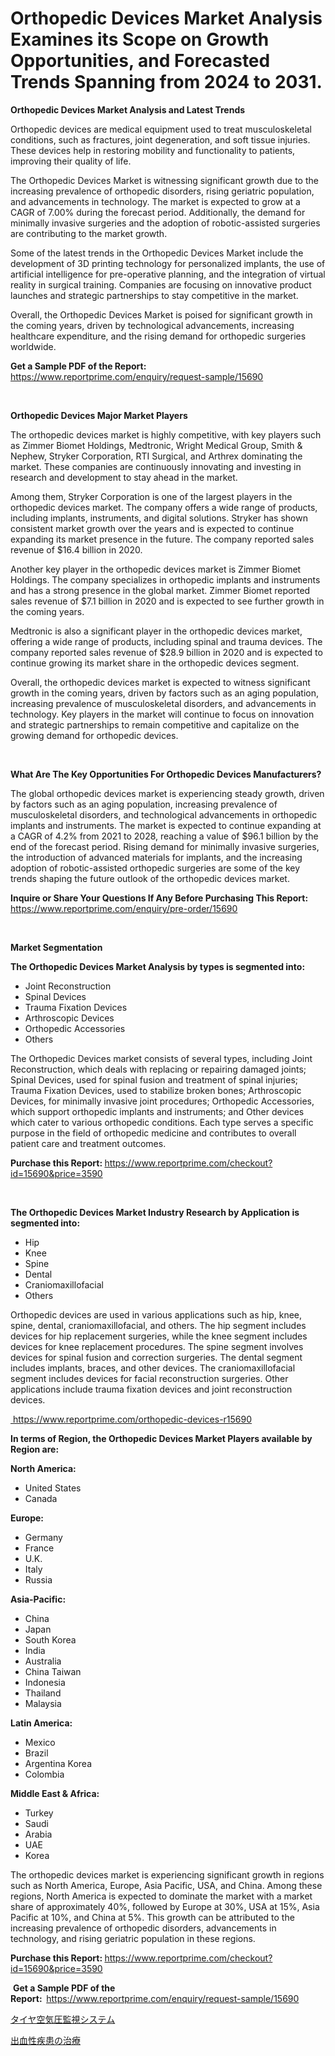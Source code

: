 <p><h1>Orthopedic Devices Market Analysis Examines its Scope on Growth Opportunities, and Forecasted Trends Spanning from 2024 to 2031.</h1></p><p><strong>Orthopedic Devices Market Analysis and Latest Trends</strong></p>
<p><p>Orthopedic devices are medical equipment used to treat musculoskeletal conditions, such as fractures, joint degeneration, and soft tissue injuries. These devices help in restoring mobility and functionality to patients, improving their quality of life.</p><p>The Orthopedic Devices Market is witnessing significant growth due to the increasing prevalence of orthopedic disorders, rising geriatric population, and advancements in technology. The market is expected to grow at a CAGR of 7.00% during the forecast period. Additionally, the demand for minimally invasive surgeries and the adoption of robotic-assisted surgeries are contributing to the market growth.</p><p>Some of the latest trends in the Orthopedic Devices Market include the development of 3D printing technology for personalized implants, the use of artificial intelligence for pre-operative planning, and the integration of virtual reality in surgical training. Companies are focusing on innovative product launches and strategic partnerships to stay competitive in the market.</p><p>Overall, the Orthopedic Devices Market is poised for significant growth in the coming years, driven by technological advancements, increasing healthcare expenditure, and the rising demand for orthopedic surgeries worldwide.</p></p>
<p><strong>Get a Sample PDF of the Report:&nbsp;</strong> <a href="https://www.reportprime.com/enquiry/request-sample/15690">https://www.reportprime.com/enquiry/request-sample/15690</a></p>
<p>&nbsp;</p>
<p><strong>Orthopedic Devices Major Market Players</strong></p>
<p><p>The orthopedic devices market is highly competitive, with key players such as Zimmer Biomet Holdings, Medtronic, Wright Medical Group, Smith & Nephew, Stryker Corporation, RTI Surgical, and Arthrex dominating the market. These companies are continuously innovating and investing in research and development to stay ahead in the market.</p><p>Among them, Stryker Corporation is one of the largest players in the orthopedic devices market. The company offers a wide range of products, including implants, instruments, and digital solutions. Stryker has shown consistent market growth over the years and is expected to continue expanding its market presence in the future. The company reported sales revenue of $16.4 billion in 2020.</p><p>Another key player in the orthopedic devices market is Zimmer Biomet Holdings. The company specializes in orthopedic implants and instruments and has a strong presence in the global market. Zimmer Biomet reported sales revenue of $7.1 billion in 2020 and is expected to see further growth in the coming years.</p><p>Medtronic is also a significant player in the orthopedic devices market, offering a wide range of products, including spinal and trauma devices. The company reported sales revenue of $28.9 billion in 2020 and is expected to continue growing its market share in the orthopedic devices segment.</p><p>Overall, the orthopedic devices market is expected to witness significant growth in the coming years, driven by factors such as an aging population, increasing prevalence of musculoskeletal disorders, and advancements in technology. Key players in the market will continue to focus on innovation and strategic partnerships to remain competitive and capitalize on the growing demand for orthopedic devices.</p></p>
<p>&nbsp;</p>
<p><strong>What Are The Key Opportunities For Orthopedic Devices Manufacturers?</strong></p>
<p><p>The global orthopedic devices market is experiencing steady growth, driven by factors such as an aging population, increasing prevalence of musculoskeletal disorders, and technological advancements in orthopedic implants and instruments. The market is expected to continue expanding at a CAGR of 4.2% from 2021 to 2028, reaching a value of $96.1 billion by the end of the forecast period. Rising demand for minimally invasive surgeries, the introduction of advanced materials for implants, and the increasing adoption of robotic-assisted orthopedic surgeries are some of the key trends shaping the future outlook of the orthopedic devices market.</p></p>
<p><strong>Inquire or Share Your Questions If Any Before Purchasing This Report:</strong> <a href="https://www.reportprime.com/enquiry/pre-order/15690">https://www.reportprime.com/enquiry/pre-order/15690</a></p>
<p>&nbsp;</p>
<p><strong>Market Segmentation</strong></p>
<p><strong>The Orthopedic Devices Market Analysis by types is segmented into:</strong></p>
<p><ul><li>Joint Reconstruction</li><li>Spinal Devices</li><li>Trauma Fixation Devices</li><li>Arthroscopic Devices</li><li>Orthopedic Accessories</li><li>Others</li></ul></p>
<p><p>The Orthopedic Devices market consists of several types, including Joint Reconstruction, which deals with replacing or repairing damaged joints; Spinal Devices, used for spinal fusion and treatment of spinal injuries; Trauma Fixation Devices, used to stabilize broken bones; Arthroscopic Devices, for minimally invasive joint procedures; Orthopedic Accessories, which support orthopedic implants and instruments; and Other devices which cater to various orthopedic conditions. Each type serves a specific purpose in the field of orthopedic medicine and contributes to overall patient care and treatment outcomes.</p></p>
<p><strong>Purchase this Report:&nbsp;</strong><a href="https://www.reportprime.com/checkout?id=15690&price=3590">https://www.reportprime.com/checkout?id=15690&price=3590</a></p>
<p>&nbsp;</p>
<p><strong>The Orthopedic Devices Market Industry Research by Application is segmented into:</strong></p>
<p><ul><li>Hip</li><li>Knee</li><li>Spine</li><li>Dental</li><li>Craniomaxillofacial</li><li>Others</li></ul></p>
<p><p>Orthopedic devices are used in various applications such as hip, knee, spine, dental, craniomaxillofacial, and others. The hip segment includes devices for hip replacement surgeries, while the knee segment includes devices for knee replacement procedures. The spine segment involves devices for spinal fusion and correction surgeries. The dental segment includes implants, braces, and other devices. The craniomaxillofacial segment includes devices for facial reconstruction surgeries. Other applications include trauma fixation devices and joint reconstruction devices.</p></p>
<p><a href="https://www.reportprime.com/orthopedic-devices-r15690">&nbsp;https://www.reportprime.com/orthopedic-devices-r15690</a></p>
<p><strong>In terms of Region, the Orthopedic Devices Market Players available by Region are:</strong></p>
<p>
    <p> <strong> North America: </strong>
        <ul>
            <li>United States</li>
            <li>Canada</li>
        </ul>
        </p> 
    <p> <strong> Europe: </strong>
        <ul>
            <li>Germany</li>
            <li>France</li>
            <li>U.K.</li>
            <li>Italy</li>
            <li>Russia</li>
        </ul>
        </p> 
    <p> <strong> Asia-Pacific: </strong>
        <ul>
            <li>China</li>
            <li>Japan</li>
            <li>South Korea</li>
            <li>India</li>
            <li>Australia</li>
            <li>China Taiwan</li>
            <li>Indonesia</li>
            <li>Thailand</li>
            <li>Malaysia</li>
        </ul>
        </p> 
    <p> <strong> Latin America: </strong>
        <ul>
            <li>Mexico</li>
            <li>Brazil</li>
            <li>Argentina Korea</li>
            <li>Colombia</li>
        </ul>
        </p> 
    <p> <strong> Middle East & Africa: </strong>
        <ul>
            <li>Turkey</li>
            <li>Saudi</li>
            <li>Arabia</li>
            <li>UAE</li>
            <li>Korea</li>
        </ul>
    </p>
    </p>
<p><p>The orthopedic devices market is experiencing significant growth in regions such as North America, Europe, Asia Pacific, USA, and China. Among these regions, North America is expected to dominate the market with a market share of approximately 40%, followed by Europe at 30%, USA at 15%, Asia Pacific at 10%, and China at 5%. This growth can be attributed to the increasing prevalence of orthopedic disorders, advancements in technology, and rising geriatric population in these regions.</p></p>
<p><strong>Purchase this Report: </strong><a href="https://www.reportprime.com/checkout?id=15690&price=3590">https://www.reportprime.com/checkout?id=15690&price=3590</a></p>
<p>&nbsp;<strong>Get a Sample PDF of the Report:&nbsp;&nbsp;</strong><a href="https://www.reportprime.com/enquiry/request-sample/15690">https://www.reportprime.com/enquiry/request-sample/15690</a></p>
<p><strong></strong></p>
<p><p><a href="https://medium.com/@craigurcottrte8/%E3%82%BF%E3%82%A4%E3%83%A4%E7%A9%BA%E6%B0%97%E5%9C%A7%E3%83%A2%E3%83%8B%E3%82%BF%E3%83%AA%E3%83%B3%E3%82%B0%E3%82%B7%E3%82%B9%E3%83%86%E3%83%A0%E5%B8%82%E5%A0%B4%E8%A6%8F%E6%A8%A1-cagr-%E3%83%88%E3%83%AC%E3%83%B3%E3%83%892024-2030-33e549101fef">タイヤ空気圧監視システム</a></p><p><a href="https://medium.com/@johneahan44556754/%E5%87%BA%E8%A1%80%E9%9A%9C%E5%AE%B3%E6%B2%BB%E7%99%82%E5%B8%82%E5%A0%B4-2031%E5%B9%B4%E3%81%BE%E3%81%A7%E3%81%AE%E3%83%88%E3%83%AC%E3%83%B3%E3%83%89-%E4%BA%88%E6%B8%AC-%E7%AB%B6%E4%BA%89%E5%88%86%E6%9E%90-adce6a433d00">出血性疾患の治療</a></p></p>